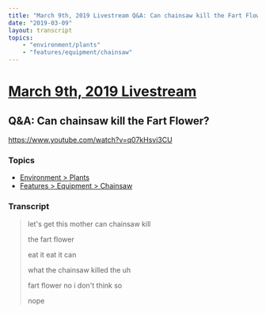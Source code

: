 ```yaml
---
title: "March 9th, 2019 Livestream Q&A: Can chainsaw kill the Fart Flower?"
date: "2019-03-09"
layout: transcript
topics:
    - "environment/plants"
    - "features/equipment/chainsaw"
---
```

# [March 9th, 2019 Livestream](../2019-03-09.md)
## Q&A: Can chainsaw kill the Fart Flower?
https://www.youtube.com/watch?v=q07kHsvi3CU

### Topics
* [Environment > Plants](../topics/environment/plants.md)
* [Features > Equipment > Chainsaw](../topics/features/equipment/chainsaw.md)

### Transcript

> let's get this mother can chainsaw kill
>
> the fart flower
>
> eat it eat it can
>
> what the chainsaw killed the uh
>
> fart flower no i don't think so
>
> nope
